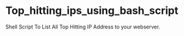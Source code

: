 # Top_hitting_ips_using_bash_script
Shell Script To List All Top Hitting IP Address to your webserver.

